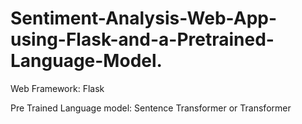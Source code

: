 # Sentiment-Analysis-Web-App-using-Flask-and-a-Pretrained-Language-Model.

Web Framework: Flask

Pre Trained Language model: Sentence Transformer or Transformer
